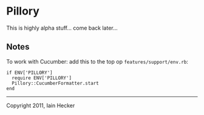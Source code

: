 # Pillory

This is highly alpha stuff... come back later...


## Notes

To work with Cucumber: add this to the top op `features/support/env.rb`:


    if ENV['PILLORY']
      require ENV['PILLORY']
      Pillory::CucumberFormatter.start
    end

---

Copyright 2011, Iain Hecker
